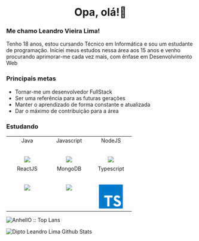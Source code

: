 <h1 align="center"> Opa, olá!👋 </h1>
<h3> Me chamo Leandro Vieira Lima! </h3>
<p> Tenho 18 anos, estou cursando Técnico em Informática e sou um estudante de programação.
 Iniciei meus estudos nessa área aos 15 anos e venho procurando aprimorar-me cada vez mais, com ênfase em Desenvolvimento Web</p>
<h3> Principais metas </h3>

- Tornar-me um desenvolvedor FullStack
- Ser uma referência para as futuras gerações
- Manter o aprendizado de forma constante e atualizada
- Dar o máximo de contribuição para a área

<h3> Estudando </h3>

<table>
  <tbody>
    <tr valign="top">
      <td width="25%" align="center">
        <span>Java</span><br><br><br>
        <img height="64px" src="https://camo.githubusercontent.com/ee363327b86af563b7405e1dbcbd95ecb0b1c965/68747470733a2f2f7777772e766563746f726c6f676f2e7a6f6e652f6c6f676f732f6a6176612f6a6176612d617232312e737667">
      </td>
      <td width="25%" align="center">
        <span>Javascript</span><br><br><br>
        <img height="64px" src="https://cdn.svgporn.com/logos/javascript.svg">
      </td>
      <td width="25%" align="center">
        <span>NodeJS</span><br><br><br>
        <img height="64px" src="https://camo.githubusercontent.com/d22732800f9fc6bfcb5ef3dd44c07aea2cdeacd3/68747470733a2f2f696d672e69636f6e73382e636f6d2f636f6c6f722f32782f6e6f64656a732e706e67">
      </td>
    </tr>
    <tr valign="top">
      <td width="25%" align="center">
        <span>ReactJS</span><br><br><br>
        <img height="64px" src="https://camo.githubusercontent.com/0f6fc25bdc2d142cab7b3e1b723bea5bdc6ca0c9/68747470733a2f2f63646e342e69636f6e66696e6465722e636f6d2f646174612f69636f6e732f6c6f676f732d332f3630302f52656163742e6a735f6c6f676f2d3531322e706e67">
      </td>
      <td width="25%" align="center">
        <span>MongoDB</span><br><br><br>
        <img height="64px" src="https://camo.githubusercontent.com/890587422b274f5b65e8ce6a595f6fa007500dca/68747470733a2f2f7777772e6c6f676f6c796e782e636f6d2f696d616765732f6c6f676f6c796e782f64352f64353062383333323466623466626162313463646661663437343039313135622e6a706567">
      </td>
           <td width="25%" align="center">
        <span>Typescript</span><br><br><br>
        <img height="64px" src="https://raw.githubusercontent.com/github/explore/80688e429a7d4ef2fca1e82350fe8e3517d3494d/topics/typescript/typescript.png">
      </td>
    </tr>

  </tbody>
</table>

<p><img src="https://github-readme-stats.vercel.app/api/top-langs/?username=Leandro0101&langs_count=10&theme=tokyonight&layout=compact" alt="AnhellO :: Top Lans" /></p>





![Dipto Leandro Lima Github Stats](https://github-readme-stats.vercel.app/api?username=leandro0101&show_icons=true_color=fff&icon_color=79ff97&text_color=fff&bg_color=151515)
